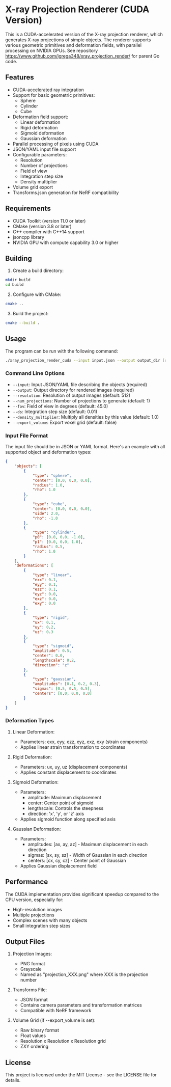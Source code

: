 # X-ray Projection Renderer (CUDA Version)

This is a CUDA-accelerated version of the X-ray projection renderer, which generates X-ray projections of simple objects. The renderer supports various geometric primitives and deformation fields, with parallel processing on NVIDIA GPUs.
See repository https://www.github.com/igrega348/xray_projection_render/ for parent Go code.

## Features

- CUDA-accelerated ray integration
- Support for basic geometric primitives:
  - Sphere
  - Cylinder
  - Cube
- Deformation field support:
  - Linear deformation
  - Rigid deformation
  - Sigmoid deformation
  - Gaussian deformation
- Parallel processing of pixels using CUDA
- JSON/YAML input file support
- Configurable parameters:
  - Resolution
  - Number of projections
  - Field of view
  - Integration step size
  - Density multiplier
- Volume grid export
- Transforms.json generation for NeRF compatibility

## Requirements

- CUDA Toolkit (version 11.0 or later)
- CMake (version 3.8 or later)
- C++ compiler with C++14 support
- jsoncpp library
- NVIDIA GPU with compute capability 3.0 or higher

## Building

1. Create a build directory:
```bash
mkdir build
cd build
```

2. Configure with CMake:
```bash
cmake ..
```

3. Build the project:
```bash
cmake --build .
```

## Usage

The program can be run with the following command:

```bash
./xray_projection_render_cuda --input input.json --output output_dir [options]
```

### Command Line Options

- `--input`: Input JSON/YAML file describing the objects (required)
- `--output`: Output directory for rendered images (required)
- `--resolution`: Resolution of output images (default: 512)
- `--num_projections`: Number of projections to generate (default: 1)
- `--fov`: Field of view in degrees (default: 45.0)
- `--ds`: Integration step size (default: 0.01)
- `--density_multiplier`: Multiply all densities by this value (default: 1.0)
- `--export_volume`: Export voxel grid (default: false)

### Input File Format

The input file should be in JSON or YAML format. Here's an example with all supported object and deformation types:

```json
{
    "objects": [
        {
            "type": "sphere",
            "center": [0.0, 0.0, 0.0],
            "radius": 1.0,
            "rho": 1.0
        },
        {
            "type": "cube",
            "center": [0.0, 0.0, 0.0],
            "side": 2.0,
            "rho": -1.0
        },
        {
            "type": "cylinder",
            "p0": [0.0, 0.0, -1.0],
            "p1": [0.0, 0.0, 1.0],
            "radius": 0.5,
            "rho": 1.0
        }
    ],
    "deformations": [
        {
            "type": "linear",
            "exx": 0.1,
            "eyy": 0.1,
            "ezz": 0.1,
            "eyz": 0.0,
            "exz": 0.0,
            "exy": 0.0
        },
        {
            "type": "rigid",
            "ux": 0.1,
            "uy": 0.2,
            "uz": 0.3
        },
        {
            "type": "sigmoid",
            "amplitude": 0.5,
            "center": 0.0,
            "lengthscale": 0.2,
            "direction": "z"
        },
        {
            "type": "gaussian",
            "amplitudes": [0.1, 0.2, 0.3],
            "sigmas": [0.5, 0.5, 0.5],
            "centers": [0.0, 0.0, 0.0]
        }
    ]
}
```

### Deformation Types

1. Linear Deformation:
   - Parameters: exx, eyy, ezz, eyz, exz, exy (strain components)
   - Applies linear strain transformation to coordinates

2. Rigid Deformation:
   - Parameters: ux, uy, uz (displacement components)
   - Applies constant displacement to coordinates

3. Sigmoid Deformation:
   - Parameters:
     - amplitude: Maximum displacement
     - center: Center point of sigmoid
     - lengthscale: Controls the steepness
     - direction: 'x', 'y', or 'z' axis
   - Applies sigmoid function along specified axis

4. Gaussian Deformation:
   - Parameters:
     - amplitudes: [ax, ay, az] - Maximum displacement in each direction
     - sigmas: [sx, sy, sz] - Width of Gaussian in each direction
     - centers: [cx, cy, cz] - Center point of Gaussian
   - Applies Gaussian displacement field

## Performance

The CUDA implementation provides significant speedup compared to the CPU version, especially for:
- High-resolution images
- Multiple projections
- Complex scenes with many objects
- Small integration step sizes

## Output Files

1. Projection Images:
   - PNG format
   - Grayscale
   - Named as "projection_XXX.png" where XXX is the projection number

2. Transforms File:
   - JSON format
   - Contains camera parameters and transformation matrices
   - Compatible with NeRF framework

3. Volume Grid (if --export_volume is set):
   - Raw binary format
   - Float values
   - Resolution x Resolution x Resolution grid
   - ZXY ordering

## License

This project is licensed under the MIT License - see the LICENSE file for details. 
